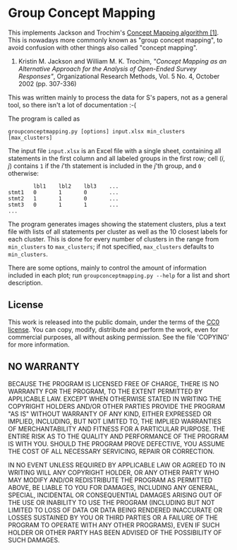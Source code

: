 Group Concept Mapping
=====================

This implements Jackson and Trochim's
[Concept Mapping algorithm [1]](https://journals.sagepub.com/doi/10.1177/109442802237114).
This is nowadays more commonly known as "group concept mapping",
to avoid confusion with other things also called "concept mapping".

1.  Kristin M. Jackson and William M. K. Trochim,
    _"Concept Mapping as an Alternative Approach for the Analysis of Open-Ended Survey Responses"_,
    Organizational Research Methods, Vol. 5 No. 4, October 2002 (pp. 307-336)

This was written mainly to process the data for S's papers, not as a general tool,
so there isn't a lot of documentation :-(

The program is called as

    groupconceptmapping.py [options] input.xlsx min_clusters [max_clusters]

The input  file `input.xlsx` is an Excel file with a single sheet,
containing all statements in the first column and all labeled groups in the first row;
cell (_i_, _j_) contains `1` if the _i_'th statement is included in the _j_'th group,
and `0` otherwise:

            lbl1    lbl2    lbl3    ...
    stmt1   0       1       0       ...
    stmt2   1       1       0       ...
    stmt3   0       1       1       ...
    ...

The program generates images showing the statement clusters, plus a text file with lists
of all statements per cluster as well as the 10 closest labels for each cluster.
This is done for every number of clusters in the range from `min_clusters` to
`max_clusters`; if not specified, `max_clusters` defaults to `min_clusters`.

There are some options, mainly to control the amount of information included in each plot;
run `groupconceptmapping.py --help` for a list and short description.

## License

This work is released into the public domain, under the terms of the
[CC0 license](https://creativecommons.org/publicdomain/zero/1.0/legalcode).
You can copy, modify, distribute and perform the work, even for commercial purposes,
all without asking permission. See the file 'COPYING' for more information.


## NO WARRANTY

BECAUSE THE PROGRAM IS LICENSED FREE OF CHARGE, THERE IS NO WARRANTY
FOR THE PROGRAM, TO THE EXTENT PERMITTED BY APPLICABLE LAW.  EXCEPT WHEN
OTHERWISE STATED IN WRITING THE COPYRIGHT HOLDERS AND/OR OTHER PARTIES
PROVIDE THE PROGRAM "AS IS" WITHOUT WARRANTY OF ANY KIND, EITHER EXPRESSED
OR IMPLIED, INCLUDING, BUT NOT LIMITED TO, THE IMPLIED WARRANTIES OF
MERCHANTABILITY AND FITNESS FOR A PARTICULAR PURPOSE.  THE ENTIRE RISK AS
TO THE QUALITY AND PERFORMANCE OF THE PROGRAM IS WITH YOU.  SHOULD THE
PROGRAM PROVE DEFECTIVE, YOU ASSUME THE COST OF ALL NECESSARY SERVICING,
REPAIR OR CORRECTION.

IN NO EVENT UNLESS REQUIRED BY APPLICABLE LAW OR AGREED TO IN WRITING
WILL ANY COPYRIGHT HOLDER, OR ANY OTHER PARTY WHO MAY MODIFY AND/OR
REDISTRIBUTE THE PROGRAM AS PERMITTED ABOVE, BE LIABLE TO YOU FOR DAMAGES,
INCLUDING ANY GENERAL, SPECIAL, INCIDENTAL OR CONSEQUENTIAL DAMAGES ARISING
OUT OF THE USE OR INABILITY TO USE THE PROGRAM (INCLUDING BUT NOT LIMITED
TO LOSS OF DATA OR DATA BEING RENDERED INACCURATE OR LOSSES SUSTAINED BY
YOU OR THIRD PARTIES OR A FAILURE OF THE PROGRAM TO OPERATE WITH ANY OTHER
PROGRAMS), EVEN IF SUCH HOLDER OR OTHER PARTY HAS BEEN ADVISED OF THE
POSSIBILITY OF SUCH DAMAGES.

